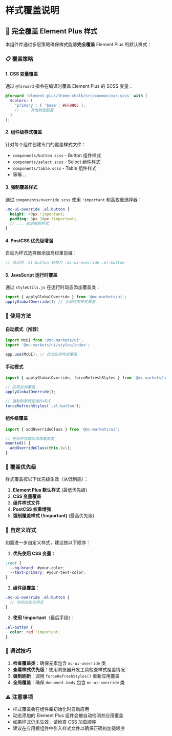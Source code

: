 # 样式覆盖说明

## 🎨 完全覆盖 Element Plus 样式

本组件库通过多层策略确保样式能够**完全覆盖** Element Plus 的默认样式：

### 📋 覆盖策略

#### 1. **CSS 变量覆盖**
通过 `@forward` 指令在编译时覆盖 Element Plus 的 SCSS 变量：
```scss
@forward 'element-plus/theme-chalk/src/common/var.scss' with (
  $colors: (
    'primary': ( 'base': #FFD905 ),
    // ... 其他颜色配置
  )
);
```

#### 2. **组件级样式覆盖**
针对每个组件创建专门的覆盖样式文件：
- `components/button.scss` - Button 组件样式
- `components/select.scss` - Select 组件样式  
- `components/table.scss` - Table 组件样式
- 等等...

#### 3. **强制覆盖样式**
通过 `components/override.scss` 使用 `!important` 和高权重选择器：
```scss
.mc-ui-override .el-button {
  height: 40px !important;
  padding: 8px 16px !important;
  // ... 其他强制样式
}
```

#### 4. **PostCSS 优先级增强**
自动为样式选择器添加高权重前缀：
```javascript
// 自动将 .el-button 转换为 .mc-ui-override .el-button
```

#### 5. **JavaScript 运行时覆盖**
通过 `styleUtils.js` 在运行时动态添加覆盖类：
```javascript
import { applyGlobalOverride } from '@mc-markets/ui';
applyGlobalOverride(); // 全局应用样式覆盖
```

### 🚀 使用方法

#### 自动模式（推荐）
```javascript
import McUI from '@mc-markets/ui';
import '@mc-markets/ui/styles/index';

app.use(McUI); // 自动应用样式覆盖
```

#### 手动模式
```javascript
import { applyGlobalOverride, forceRefreshStyles } from '@mc-markets/ui';

// 应用全局覆盖
applyGlobalOverride();

// 强制刷新特定组件样式
forceRefreshStyles('.el-button');
```

#### 组件级覆盖
```javascript
import { addOverrideClass } from '@mc-markets/ui';

// 在组件挂载后添加覆盖类
mounted() {
  addOverrideClass(this.$el);
}
```

### 🎯 覆盖优先级

样式覆盖按以下优先级生效（从低到高）：

1. **Element Plus 默认样式** (最低优先级)
2. **CSS 变量覆盖** 
3. **组件样式文件**
4. **PostCSS 权重增强**
5. **强制覆盖样式 (!important)** (最高优先级)

### 📝 自定义样式

如需进一步自定义样式，建议按以下顺序：

1. **优先使用 CSS 变量**：
```scss
:root {
  --bg-brand: #your-color;
  --text-primary: #your-text-color;
}
```

2. **组件级覆盖**：
```scss
.mc-ui-override .el-button {
  // 你的自定义样式
}
```

3. **使用 !important**（最后手段）：
```scss
.el-button {
  color: red !important;
}
```

### 🔧 调试技巧

1. **检查覆盖类**：确保元素包含 `mc-ui-override` 类
2. **查看样式优先级**：使用浏览器开发工具检查样式覆盖情况  
3. **强制刷新**：调用 `forceRefreshStyles()` 重新应用覆盖
4. **全局覆盖**：确保 `document.body` 包含 `mc-ui-override` 类

### ⚠️ 注意事项

- 样式覆盖会在组件库初始化时自动应用
- 动态添加的 Element Plus 组件会被自动检测并应用覆盖
- 如果样式仍未生效，请检查 CSS 加载顺序
- 建议在应用根组件中引入样式文件以确保正确的加载顺序
